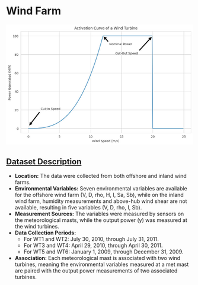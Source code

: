 # Wind Farm

![](assets/img/power.jpg)



## [Dataset Description](https://zenodo.org/records/5516552)

- **Location:** The data were collected from both offshore and inland wind farms.
- **Environmental Variables:** Seven environmental variables are available for the offshore wind farm (V, D, rho, H, I, Sa, Sb), while on the inland wind farm, humidity measurements and above-hub wind shear are not available, resulting in five variables (V, D, rho, I, Sb).
- **Measurement Sources:** The variables were measured by sensors on the meteorological masts, while the output power (y) was measured at the wind turbines.
- **Data Collection Periods:**
  - For WT1 and WT2: July 30, 2010, through July 31, 2011.
  - For WT3 and WT4: April 29, 2010, through April 30, 2011.
  - For WT5 and WT6: January 1, 2009, through December 31, 2009.
- **Association:** Each meteorological mast is associated with two wind turbines, meaning the environmental variables measured at a met mast are paired with the output power measurements of two associated turbines.
